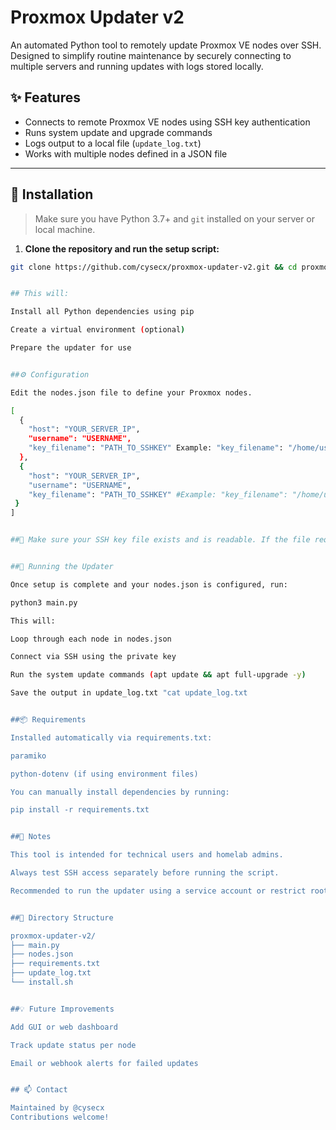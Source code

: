 # Proxmox Updater v2

An automated Python tool to remotely update Proxmox VE nodes over SSH. Designed to simplify routine maintenance by securely connecting to multiple servers and running updates with logs stored locally.

## ✨ Features

- Connects to remote Proxmox VE nodes using SSH key authentication
- Runs system update and upgrade commands
- Logs output to a local file (`update_log.txt`)
- Works with multiple nodes defined in a JSON file

---

## 🚀 Installation

> Make sure you have Python 3.7+ and `git` installed on your server or local machine.

1. **Clone the repository and run the setup script:**

```bash
git clone https://github.com/cysecx/proxmox-updater-v2.git && cd proxmox-updater-v2 && ./install.sh


## This will:

Install all Python dependencies using pip

Create a virtual environment (optional)

Prepare the updater for use


##⚙️ Configuration

Edit the nodes.json file to define your Proxmox nodes.

[
  {
    "host": "YOUR_SERVER_IP",
    "username": "USERNAME",
    "key_filename": "PATH_TO_SSHKEY" Example: "key_filename": "/home/user/.ssh/id_rsa"
  },
  {
    "host": "YOUR_SERVER_IP",
    "username": "USERNAME",
    "key_filename": "PATH_TO_SSHKEY" #Example: "key_filename": "/home/user/.ssh/id_rsa"
 }
]


##🔐 Make sure your SSH key file exists and is readable. If the file requires a passphrase, ensure SSH agent is running or use a passphrase-less key stored securely.


##🧪 Running the Updater

Once setup is complete and your nodes.json is configured, run:

python3 main.py

This will:

Loop through each node in nodes.json

Connect via SSH using the private key

Run the system update commands (apt update && apt full-upgrade -y)

Save the output in update_log.txt "cat update_log.txt


##📦 Requirements

Installed automatically via requirements.txt:

paramiko

python-dotenv (if using environment files)

You can manually install dependencies by running:

pip install -r requirements.txt


##📝 Notes

This tool is intended for technical users and homelab admins.

Always test SSH access separately before running the script.

Recommended to run the updater using a service account or restrict root SSH access to keys only.


##📁 Directory Structure

proxmox-updater-v2/
├── main.py
├── nodes.json
├── requirements.txt
├── update_log.txt
└── install.sh


##💡 Future Improvements

Add GUI or web dashboard

Track update status per node

Email or webhook alerts for failed updates


## 📫 Contact

Maintained by @cysecx
Contributions welcome!

